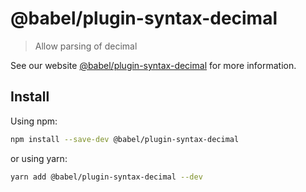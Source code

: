 # @babel/plugin-syntax-decimal

> Allow parsing of decimal

See our website [@babel/plugin-syntax-decimal](https://babeljs.io/docs/en/babel-plugin-syntax-decimal) for more information.

## Install

Using npm:

```sh
npm install --save-dev @babel/plugin-syntax-decimal
```

or using yarn:

```sh
yarn add @babel/plugin-syntax-decimal --dev
```
